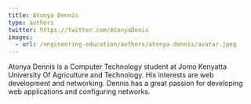 ```yaml
---
title: Atonya Dennis
type: authors
twitter: https://twitter.com/AtonyaDenis
images:
  - url: /engineering-education/authors/atonya-dennis/avatar.jpeg 
---
```

Atonya Dennis is a Computer Technology student at Jomo Kenyatta University Of Agriculture and Technology. His interests are web development and networking. Dennis has a great passion for developing web applications and configuring networks.
